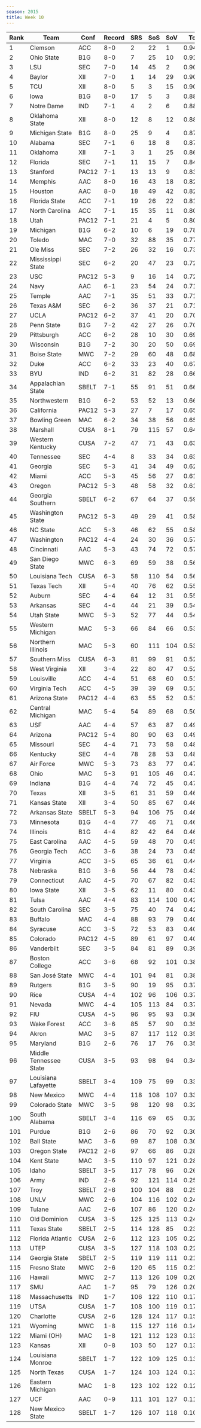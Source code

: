 ```yaml
---
season: 2015
title: Week 10
---
```

<table class="display"><thead><tr><th>Rank</th><th>Team</th><th>Conf</th><th>Record</th><th>SRS</th><th>SoS</th><th>SoV</th><th>Total</th></tr></thead><tbody>
<tr><td>1</td><td>Clemson</td><td>ACC</td><td>8-0</td><td>2</td><td>22</td><td>1</td><td>0.94633</td></tr>
<tr><td>2</td><td>Ohio State</td><td>B1G</td><td>8-0</td><td>7</td><td>25</td><td>10</td><td>0.91903</td></tr>
<tr><td>3</td><td>LSU</td><td>SEC</td><td>7-0</td><td>14</td><td>45</td><td>2</td><td>0.90825</td></tr>
<tr><td>4</td><td>Baylor</td><td>XII</td><td>7-0</td><td>1</td><td>14</td><td>29</td><td>0.90695</td></tr>
<tr><td>5</td><td>TCU</td><td>XII</td><td>8-0</td><td>5</td><td>3</td><td>15</td><td>0.90528</td></tr>
<tr><td>6</td><td>Iowa</td><td>B1G</td><td>8-0</td><td>17</td><td>5</td><td>3</td><td>0.88942</td></tr>
<tr><td>7</td><td>Notre Dame</td><td>IND</td><td>7-1</td><td>4</td><td>2</td><td>6</td><td>0.88788</td></tr>
<tr><td>8</td><td>Oklahoma State</td><td>XII</td><td>8-0</td><td>12</td><td>8</td><td>12</td><td>0.88120</td></tr>
<tr><td>9</td><td>Michigan State</td><td>B1G</td><td>8-0</td><td>25</td><td>9</td><td>4</td><td>0.87348</td></tr>
<tr><td>10</td><td>Alabama</td><td>SEC</td><td>7-1</td><td>6</td><td>18</td><td>8</td><td>0.87221</td></tr>
<tr><td>11</td><td>Oklahoma</td><td>XII</td><td>7-1</td><td>3</td><td>1</td><td>25</td><td>0.86638</td></tr>
<tr><td>12</td><td>Florida</td><td>SEC</td><td>7-1</td><td>11</td><td>15</td><td>7</td><td>0.84024</td></tr>
<tr><td>13</td><td>Stanford</td><td>PAC12</td><td>7-1</td><td>13</td><td>13</td><td>9</td><td>0.83237</td></tr>
<tr><td>14</td><td>Memphis</td><td>AAC</td><td>8-0</td><td>16</td><td>43</td><td>18</td><td>0.82869</td></tr>
<tr><td>15</td><td>Houston</td><td>AAC</td><td>8-0</td><td>18</td><td>49</td><td>42</td><td>0.82028</td></tr>
<tr><td>16</td><td>Florida State</td><td>ACC</td><td>7-1</td><td>19</td><td>26</td><td>22</td><td>0.81449</td></tr>
<tr><td>17</td><td>North Carolina</td><td>ACC</td><td>7-1</td><td>15</td><td>35</td><td>11</td><td>0.80947</td></tr>
<tr><td>18</td><td>Utah</td><td>PAC12</td><td>7-1</td><td>21</td><td>4</td><td>5</td><td>0.80947</td></tr>
<tr><td>19</td><td>Michigan</td><td>B1G</td><td>6-2</td><td>10</td><td>6</td><td>19</td><td>0.78007</td></tr>
<tr><td>20</td><td>Toledo</td><td>MAC</td><td>7-0</td><td>32</td><td>88</td><td>35</td><td>0.77616</td></tr>
<tr><td>21</td><td>Ole Miss</td><td>SEC</td><td>7-2</td><td>26</td><td>32</td><td>16</td><td>0.73706</td></tr>
<tr><td>22</td><td>Mississippi State</td><td>SEC</td><td>6-2</td><td>20</td><td>47</td><td>23</td><td>0.72166</td></tr>
<tr><td>23</td><td>USC</td><td>PAC12</td><td>5-3</td><td>9</td><td>16</td><td>14</td><td>0.72071</td></tr>
<tr><td>24</td><td>Navy</td><td>AAC</td><td>6-1</td><td>23</td><td>54</td><td>24</td><td>0.71969</td></tr>
<tr><td>25</td><td>Temple</td><td>AAC</td><td>7-1</td><td>35</td><td>51</td><td>33</td><td>0.71930</td></tr>
<tr><td>26</td><td>Texas A&M</td><td>SEC</td><td>6-2</td><td>36</td><td>37</td><td>21</td><td>0.71569</td></tr>
<tr><td>27</td><td>UCLA</td><td>PAC12</td><td>6-2</td><td>37</td><td>41</td><td>20</td><td>0.70801</td></tr>
<tr><td>28</td><td>Penn State</td><td>B1G</td><td>7-2</td><td>42</td><td>27</td><td>26</td><td>0.70226</td></tr>
<tr><td>29</td><td>Pittsburgh</td><td>ACC</td><td>6-2</td><td>28</td><td>10</td><td>30</td><td>0.69881</td></tr>
<tr><td>30</td><td>Wisconsin</td><td>B1G</td><td>7-2</td><td>30</td><td>20</td><td>50</td><td>0.69777</td></tr>
<tr><td>31</td><td>Boise State</td><td>MWC</td><td>7-2</td><td>29</td><td>60</td><td>48</td><td>0.68460</td></tr>
<tr><td>32</td><td>Duke</td><td>ACC</td><td>6-2</td><td>33</td><td>23</td><td>40</td><td>0.67652</td></tr>
<tr><td>33</td><td>BYU</td><td>IND</td><td>6-2</td><td>31</td><td>82</td><td>28</td><td>0.66432</td></tr>
<tr><td>34</td><td>Appalachian State</td><td>SBELT</td><td>7-1</td><td>55</td><td>91</td><td>51</td><td>0.66261</td></tr>
<tr><td>35</td><td>Northwestern</td><td>B1G</td><td>6-2</td><td>53</td><td>52</td><td>13</td><td>0.66257</td></tr>
<tr><td>36</td><td>California</td><td>PAC12</td><td>5-3</td><td>27</td><td>7</td><td>17</td><td>0.65651</td></tr>
<tr><td>37</td><td>Bowling Green</td><td>MAC</td><td>6-2</td><td>34</td><td>38</td><td>56</td><td>0.65345</td></tr>
<tr><td>38</td><td>Marshall</td><td>CUSA</td><td>8-1</td><td>79</td><td>115</td><td>57</td><td>0.64311</td></tr>
<tr><td>39</td><td>Western Kentucky</td><td>CUSA</td><td>7-2</td><td>47</td><td>71</td><td>43</td><td>0.63478</td></tr>
<tr><td>40</td><td>Tennessee</td><td>SEC</td><td>4-4</td><td>8</td><td>33</td><td>34</td><td>0.63059</td></tr>
<tr><td>41</td><td>Georgia</td><td>SEC</td><td>5-3</td><td>41</td><td>34</td><td>49</td><td>0.62892</td></tr>
<tr><td>42</td><td>Miami</td><td>ACC</td><td>5-3</td><td>45</td><td>56</td><td>27</td><td>0.61907</td></tr>
<tr><td>43</td><td>Oregon</td><td>PAC12</td><td>5-3</td><td>48</td><td>58</td><td>32</td><td>0.61016</td></tr>
<tr><td>44</td><td>Georgia Southern</td><td>SBELT</td><td>6-2</td><td>67</td><td>64</td><td>37</td><td>0.59967</td></tr>
<tr><td>45</td><td>Washington State</td><td>PAC12</td><td>5-3</td><td>49</td><td>29</td><td>41</td><td>0.58733</td></tr>
<tr><td>46</td><td>NC State</td><td>ACC</td><td>5-3</td><td>46</td><td>62</td><td>55</td><td>0.58612</td></tr>
<tr><td>47</td><td>Washington</td><td>PAC12</td><td>4-4</td><td>24</td><td>30</td><td>36</td><td>0.57637</td></tr>
<tr><td>48</td><td>Cincinnati</td><td>AAC</td><td>5-3</td><td>43</td><td>74</td><td>72</td><td>0.57211</td></tr>
<tr><td>49</td><td>San Diego State</td><td>MWC</td><td>6-3</td><td>69</td><td>59</td><td>38</td><td>0.56889</td></tr>
<tr><td>50</td><td>Louisiana Tech</td><td>CUSA</td><td>6-3</td><td>58</td><td>110</td><td>54</td><td>0.56535</td></tr>
<tr><td>51</td><td>Texas Tech</td><td>XII</td><td>5-4</td><td>40</td><td>76</td><td>62</td><td>0.55858</td></tr>
<tr><td>52</td><td>Auburn</td><td>SEC</td><td>4-4</td><td>64</td><td>12</td><td>31</td><td>0.55173</td></tr>
<tr><td>53</td><td>Arkansas</td><td>SEC</td><td>4-4</td><td>44</td><td>21</td><td>39</td><td>0.54997</td></tr>
<tr><td>54</td><td>Utah State</td><td>MWC</td><td>5-3</td><td>52</td><td>77</td><td>44</td><td>0.54694</td></tr>
<tr><td>55</td><td>Western Michigan</td><td>MAC</td><td>5-3</td><td>66</td><td>84</td><td>66</td><td>0.53465</td></tr>
<tr><td>56</td><td>Northern Illinois</td><td>MAC</td><td>5-3</td><td>60</td><td>111</td><td>104</td><td>0.53071</td></tr>
<tr><td>57</td><td>Southern Miss</td><td>CUSA</td><td>6-3</td><td>81</td><td>99</td><td>91</td><td>0.52369</td></tr>
<tr><td>58</td><td>West Virginia</td><td>XII</td><td>3-4</td><td>22</td><td>80</td><td>47</td><td>0.52363</td></tr>
<tr><td>59</td><td>Louisville</td><td>ACC</td><td>4-4</td><td>51</td><td>68</td><td>60</td><td>0.51909</td></tr>
<tr><td>60</td><td>Virginia Tech</td><td>ACC</td><td>4-5</td><td>39</td><td>39</td><td>69</td><td>0.51547</td></tr>
<tr><td>61</td><td>Arizona State</td><td>PAC12</td><td>4-4</td><td>63</td><td>55</td><td>52</td><td>0.51181</td></tr>
<tr><td>62</td><td>Central Michigan</td><td>MAC</td><td>5-4</td><td>54</td><td>89</td><td>68</td><td>0.50924</td></tr>
<tr><td>63</td><td>USF</td><td>AAC</td><td>4-4</td><td>57</td><td>63</td><td>87</td><td>0.49438</td></tr>
<tr><td>64</td><td>Arizona</td><td>PAC12</td><td>5-4</td><td>80</td><td>90</td><td>63</td><td>0.49109</td></tr>
<tr><td>65</td><td>Missouri</td><td>SEC</td><td>4-4</td><td>71</td><td>73</td><td>58</td><td>0.48732</td></tr>
<tr><td>66</td><td>Kentucky</td><td>SEC</td><td>4-4</td><td>78</td><td>28</td><td>53</td><td>0.48268</td></tr>
<tr><td>67</td><td>Air Force</td><td>MWC</td><td>5-3</td><td>73</td><td>83</td><td>77</td><td>0.47564</td></tr>
<tr><td>68</td><td>Ohio</td><td>MAC</td><td>5-3</td><td>91</td><td>105</td><td>46</td><td>0.47207</td></tr>
<tr><td>69</td><td>Indiana</td><td>B1G</td><td>4-4</td><td>74</td><td>72</td><td>45</td><td>0.47167</td></tr>
<tr><td>70</td><td>Texas</td><td>XII</td><td>3-5</td><td>61</td><td>31</td><td>59</td><td>0.46975</td></tr>
<tr><td>71</td><td>Kansas State</td><td>XII</td><td>3-4</td><td>50</td><td>85</td><td>67</td><td>0.46529</td></tr>
<tr><td>72</td><td>Arkansas State</td><td>SBELT</td><td>5-3</td><td>94</td><td>106</td><td>75</td><td>0.46457</td></tr>
<tr><td>73</td><td>Minnesota</td><td>B1G</td><td>4-4</td><td>77</td><td>46</td><td>71</td><td>0.46367</td></tr>
<tr><td>74</td><td>Illinois</td><td>B1G</td><td>4-4</td><td>82</td><td>42</td><td>64</td><td>0.46153</td></tr>
<tr><td>75</td><td>East Carolina</td><td>AAC</td><td>4-5</td><td>59</td><td>48</td><td>70</td><td>0.45888</td></tr>
<tr><td>76</td><td>Georgia Tech</td><td>ACC</td><td>3-6</td><td>38</td><td>24</td><td>73</td><td>0.45308</td></tr>
<tr><td>77</td><td>Virginia</td><td>ACC</td><td>3-5</td><td>65</td><td>36</td><td>61</td><td>0.44471</td></tr>
<tr><td>78</td><td>Nebraska</td><td>B1G</td><td>3-6</td><td>56</td><td>44</td><td>78</td><td>0.43666</td></tr>
<tr><td>79</td><td>Connecticut</td><td>AAC</td><td>4-5</td><td>70</td><td>67</td><td>82</td><td>0.43160</td></tr>
<tr><td>80</td><td>Iowa State</td><td>XII</td><td>3-5</td><td>62</td><td>11</td><td>80</td><td>0.43151</td></tr>
<tr><td>81</td><td>Tulsa</td><td>AAC</td><td>4-4</td><td>83</td><td>114</td><td>100</td><td>0.42773</td></tr>
<tr><td>82</td><td>South Carolina</td><td>SEC</td><td>3-5</td><td>75</td><td>40</td><td>74</td><td>0.42549</td></tr>
<tr><td>83</td><td>Buffalo</td><td>MAC</td><td>4-4</td><td>88</td><td>93</td><td>79</td><td>0.40913</td></tr>
<tr><td>84</td><td>Syracuse</td><td>ACC</td><td>3-5</td><td>72</td><td>53</td><td>83</td><td>0.40761</td></tr>
<tr><td>85</td><td>Colorado</td><td>PAC12</td><td>4-5</td><td>89</td><td>61</td><td>97</td><td>0.40424</td></tr>
<tr><td>86</td><td>Vanderbilt</td><td>SEC</td><td>3-5</td><td>84</td><td>81</td><td>89</td><td>0.39159</td></tr>
<tr><td>87</td><td>Boston College</td><td>ACC</td><td>3-6</td><td>68</td><td>92</td><td>101</td><td>0.38780</td></tr>
<tr><td>88</td><td>San José State</td><td>MWC</td><td>4-4</td><td>101</td><td>94</td><td>81</td><td>0.38134</td></tr>
<tr><td>89</td><td>Rutgers</td><td>B1G</td><td>3-5</td><td>90</td><td>19</td><td>95</td><td>0.37990</td></tr>
<tr><td>90</td><td>Rice</td><td>CUSA</td><td>4-4</td><td>102</td><td>96</td><td>106</td><td>0.37792</td></tr>
<tr><td>91</td><td>Nevada</td><td>MWC</td><td>4-4</td><td>105</td><td>113</td><td>84</td><td>0.37454</td></tr>
<tr><td>92</td><td>FIU</td><td>CUSA</td><td>4-5</td><td>96</td><td>95</td><td>93</td><td>0.36213</td></tr>
<tr><td>93</td><td>Wake Forest</td><td>ACC</td><td>3-6</td><td>85</td><td>57</td><td>90</td><td>0.35361</td></tr>
<tr><td>94</td><td>Akron</td><td>MAC</td><td>3-5</td><td>87</td><td>117</td><td>112</td><td>0.35102</td></tr>
<tr><td>95</td><td>Maryland</td><td>B1G</td><td>2-6</td><td>76</td><td>17</td><td>76</td><td>0.35045</td></tr>
<tr><td>96</td><td>Middle Tennessee State</td><td>CUSA</td><td>3-5</td><td>93</td><td>98</td><td>94</td><td>0.34204</td></tr>
<tr><td>97</td><td>Louisiana Lafayette</td><td>SBELT</td><td>3-4</td><td>109</td><td>75</td><td>99</td><td>0.33518</td></tr>
<tr><td>98</td><td>New Mexico</td><td>MWC</td><td>4-4</td><td>118</td><td>108</td><td>107</td><td>0.33342</td></tr>
<tr><td>99</td><td>Colorado State</td><td>MWC</td><td>3-5</td><td>98</td><td>120</td><td>98</td><td>0.32685</td></tr>
<tr><td>100</td><td>South Alabama</td><td>SBELT</td><td>3-4</td><td>116</td><td>69</td><td>65</td><td>0.32028</td></tr>
<tr><td>101</td><td>Purdue</td><td>B1G</td><td>2-6</td><td>86</td><td>70</td><td>92</td><td>0.30929</td></tr>
<tr><td>102</td><td>Ball State</td><td>MAC</td><td>3-6</td><td>99</td><td>87</td><td>108</td><td>0.30168</td></tr>
<tr><td>103</td><td>Oregon State</td><td>PAC12</td><td>2-6</td><td>97</td><td>66</td><td>86</td><td>0.28969</td></tr>
<tr><td>104</td><td>Kent State</td><td>MAC</td><td>3-5</td><td>110</td><td>97</td><td>121</td><td>0.28562</td></tr>
<tr><td>105</td><td>Idaho</td><td>SBELT</td><td>3-5</td><td>117</td><td>78</td><td>96</td><td>0.26903</td></tr>
<tr><td>106</td><td>Army</td><td>IND</td><td>2-6</td><td>92</td><td>121</td><td>114</td><td>0.25628</td></tr>
<tr><td>107</td><td>Troy</td><td>SBELT</td><td>2-6</td><td>100</td><td>104</td><td>88</td><td>0.25564</td></tr>
<tr><td>108</td><td>UNLV</td><td>MWC</td><td>2-6</td><td>104</td><td>116</td><td>102</td><td>0.24348</td></tr>
<tr><td>109</td><td>Tulane</td><td>AAC</td><td>2-6</td><td>107</td><td>86</td><td>120</td><td>0.24149</td></tr>
<tr><td>110</td><td>Old Dominion</td><td>CUSA</td><td>3-5</td><td>125</td><td>125</td><td>113</td><td>0.24009</td></tr>
<tr><td>111</td><td>Texas State</td><td>SBELT</td><td>2-5</td><td>114</td><td>128</td><td>85</td><td>0.23600</td></tr>
<tr><td>112</td><td>Florida Atlantic</td><td>CUSA</td><td>2-6</td><td>112</td><td>123</td><td>105</td><td>0.22694</td></tr>
<tr><td>113</td><td>UTEP</td><td>CUSA</td><td>3-5</td><td>127</td><td>118</td><td>103</td><td>0.22541</td></tr>
<tr><td>114</td><td>Georgia State</td><td>SBELT</td><td>2-5</td><td>119</td><td>119</td><td>111</td><td>0.21841</td></tr>
<tr><td>115</td><td>Fresno State</td><td>MWC</td><td>2-6</td><td>120</td><td>65</td><td>115</td><td>0.21040</td></tr>
<tr><td>116</td><td>Hawaii</td><td>MWC</td><td>2-7</td><td>113</td><td>126</td><td>109</td><td>0.20837</td></tr>
<tr><td>117</td><td>SMU</td><td>AAC</td><td>1-7</td><td>95</td><td>79</td><td>126</td><td>0.20816</td></tr>
<tr><td>118</td><td>Massachusetts</td><td>IND</td><td>1-7</td><td>106</td><td>122</td><td>110</td><td>0.17639</td></tr>
<tr><td>119</td><td>UTSA</td><td>CUSA</td><td>1-7</td><td>108</td><td>100</td><td>119</td><td>0.17135</td></tr>
<tr><td>120</td><td>Charlotte</td><td>CUSA</td><td>2-6</td><td>128</td><td>124</td><td>117</td><td>0.15154</td></tr>
<tr><td>121</td><td>Wyoming</td><td>MWC</td><td>1-8</td><td>115</td><td>127</td><td>116</td><td>0.14184</td></tr>
<tr><td>122</td><td>Miami (OH)</td><td>MAC</td><td>1-8</td><td>121</td><td>112</td><td>123</td><td>0.13668</td></tr>
<tr><td>123</td><td>Kansas</td><td>XII</td><td>0-8</td><td>103</td><td>50</td><td>127</td><td>0.13376</td></tr>
<tr><td>124</td><td>Louisiana Monroe</td><td>SBELT</td><td>1-7</td><td>122</td><td>109</td><td>125</td><td>0.13088</td></tr>
<tr><td>125</td><td>North Texas</td><td>CUSA</td><td>1-7</td><td>124</td><td>103</td><td>124</td><td>0.13070</td></tr>
<tr><td>126</td><td>Eastern Michigan</td><td>MAC</td><td>1-8</td><td>123</td><td>102</td><td>122</td><td>0.12413</td></tr>
<tr><td>127</td><td>UCF</td><td>AAC</td><td>0-9</td><td>111</td><td>101</td><td>127</td><td>0.11176</td></tr>
<tr><td>128</td><td>New Mexico State</td><td>SBELT</td><td>1-7</td><td>126</td><td>107</td><td>118</td><td>0.10018</td></tr>
</tbody></table>
